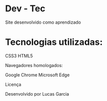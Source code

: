 # Dev - Tec

Site desenvolvido como aprendizado

# Tecnologias utilizadas:

CSS3
HTML5

Navegadores homologados:

Google Chrome
Microsoft Edge

Licença

Desenvolvido por Lucas Garcia